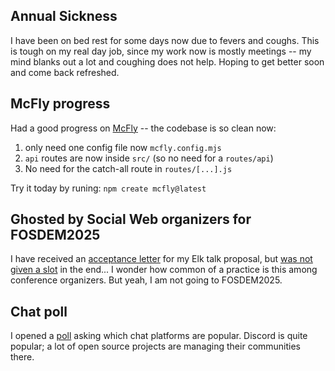 ## Annual Sickness

I have been on bed rest for some days now due to fevers and coughs. This is tough on my real day job, since my work now is mostly meetings -- my mind blanks out a lot and coughing does not help. Hoping to get better soon and come back refreshed.

## McFly progress

Had a good progress on [McFly](https://mcfly.js.org) -- the codebase is so clean now:
1. only need one config file now `mcfly.config.mjs`
2.  `api` routes are now inside `src/` (so no need for a `routes/api`)
3.  No need for the catch-all route in `routes/[...].js`

Try it today by runing: `npm create mcfly@latest`

## Ghosted by Social Web organizers for FOSDEM2025

I have received an [acceptance letter](https://social.ayco.io/@ayo/113759677401894023) for my Elk talk proposal, but [was not given a slot](https://social.ayco.io/@ayo/113784915020626878) in the end... I wonder how common of a practice is this among conference organizers. But yeah, I am not going to FOSDEM2025.

## Chat poll

I opened a [poll](https://social.ayco.io/@ayo/113775644091515266) asking which chat platforms are popular. Discord is quite popular; a lot of open source projects are managing their communities there.
